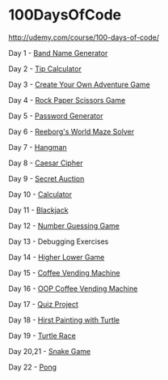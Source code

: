 # 100DaysOfCode

http://udemy.com/course/100-days-of-code/

Day 1 - [Band Name Generator](https://repl.it/@spanglenuts/band-name-generator)

Day 2 - [Tip Calculator](https://repl.it/@spanglenuts/tip-calculator)

Day 3 - [Create Your Own Adventure Game](https://repl.it/@spanglenuts/treasure-island)

Day 4 - [Rock Paper Scissors Game](https://repl.it/@spanglenuts/rock-paper-scissors)

Day 5 - [Password Generator](https://repl.it/@spanglenuts/password-generator)

Day 6 - [Reeborg's World Maze Solver](https://github.com/spanglenuts/100DaysOfCode/blob/main/Day6_ReeborgsWorldMazeSolver.py)

Day 7 - [Hangman](https://repl.it/@spanglenuts/Day-7-Hangman)

Day 8 - [Caesar Cipher](https://repl.it/@spanglenuts/caesar-cipher)

Day 9 - [Secret Auction](https://repl.it/@spanglenuts/blind-auction)

Day 10 - [Calculator](https://repl.it/@spanglenuts/calculator)

Day 11 - [Blackjack](https://repl.it/@spanglenuts/blackjack)

Day 12 - [Number Guessing Game](https://repl.it/@spanglenuts/guess-the-number)

Day 13 - Debugging Exercises

Day 14 - [Higher Lower Game](https://repl.it/@spanglenuts/higher-lower)

Day 15 - [Coffee Vending Machine](https://github.com/spanglenuts/100DaysOfCode/blob/main/Day14_CoffeeMachine.py)

Day 16 - [OOP Coffee Vending Machine](https://repl.it/@spanglenuts/oop-coffee-machine)

Day 17 - [Quiz Project](https://repl.it/@spanglenuts/quiz-game-start)

Day 18 - [Hirst Painting with Turtle](https://repl.it/@spanglenuts/day-18-painting)

Day 19 - [Turtle Race](https://repl.it/@spanglenuts/day-19-turtle)

Day 20,21 - [Snake Game](https://repl.it/@spanglenuts/Day-20-Snake-Game)

Day 22 - [Pong](https://repl.it/@spanglenuts/day-22-pong)
